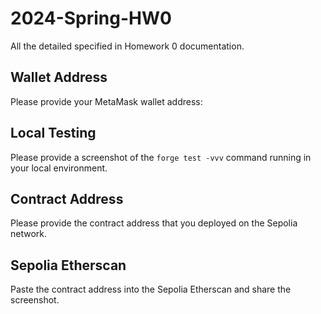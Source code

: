 # 2024-Spring-HW0

All the detailed specified in Homework 0 documentation.

## Wallet Address
Please provide your MetaMask wallet address:

## Local Testing
Please provide a screenshot of the `forge test -vvv` command running in your local environment.

## Contract Address
Please provide the contract address that you deployed on the Sepolia network.

## Sepolia Etherscan
Paste the contract address into the Sepolia Etherscan and share the screenshot.
